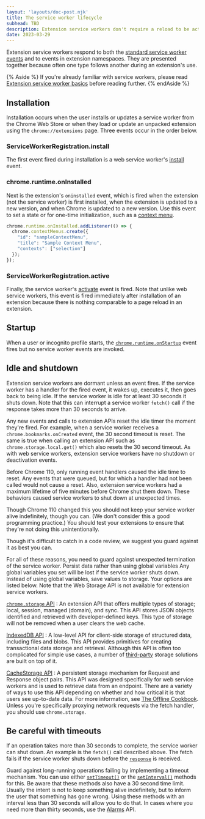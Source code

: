 ```yaml
---
layout: 'layouts/doc-post.njk'
title: The service worker lifecycle
subhead: TBD
description: Extension service workers don't require a reload to be active. 
date: 2023-03-29
---
```


Extension service workers respond to both the [standard service worker events](https://developer.mozilla.org/docs/Web/API/ServiceWorkerGlobalScope#events) and to events in extension namespaces. They are presented together because often one type follows another during an extension's use.

{% Aside %}
If you're already familiar with service workers, please read [Extension service worker basics](/docs/extensions/service-workers/basics) before reading further. 
{% endAside %}

## Installation

Installation occurs when the user installs or updates a service worker from the Chrome Web Store or when they load or update an unpacked extension using the `chrome://extensions` page. Three events occur in the order below. 

### ServiceWorkerRegistration.install

The first event fired during installation is  a web service worker's [install](https://developer.mozilla.org/docs/Web/API/ServiceWorkerGlobalScope/install_event) event.

### chrome.runtime.onInstalled

Next is the extension's `oninstalled` event, which is fired when the extension (not the service worker) is first installed, when the extension is updated to a new version, and when Chrome is updated to a new version. Use this
event to set a state or for one-time initialization, such as a [context menu](/docs/extensions/reference/contextMenus/).

```js
chrome.runtime.onInstalled.addListener(() => {
  chrome.contextMenus.create({
    "id": "sampleContextMenu",
    "title": "Sample Context Menu",
    "contexts": ["selection"]
  });
});
```
### ServiceWorkerRegistration.active

Finally, the  service worker's [activate](https://developer.mozilla.org/docs/Web/API/ServiceWorkerGlobalScope/activate_event) event is fired. Note that unlike web service workers, this event is fired immediately after installation of an extension because there is nothing comparable to a page reload in an extension.

## Startup

When a user or incognito profile starts, the [`chrome.runtime.onStartup`](/docs/extensions/reference/runtime/#event-onStartup) event fires but no service worker events are invoked.

## Idle and shutdown

Extension service workers are dormant unless an event fires. If the service worker has a handler for the fired event, it wakes up, executes it, then goes back to being idle. If the service worker is idle for at least 30 seconds it shuts down. Note that this can interrupt a service worker `fetch()` call if the response takes more than 30 seconds to arrive.

Any new events and calls to extension APIs reset the idle timer the moment they're fired. For example, when a service worker receives a `chrome.bookmarks.onCreated` event, the 30 second timeout is reset. The same is true when calling an extension API such as `chrome.storage.local.get()` which also resets the 30 second timeout. As with web service workers, extension service workers have no shutdown or deactivation events.

Before Chrome 110, only running event handlers caused the idle time to reset. Any events that were queued, but for which a handler had not been called would not cause a reset. Also, extension service workers had a maximum lifetime of five minutes before Chrome shut them down. These behaviors caused service workers to shut down at unexpected times.

Though Chrome 110 changed this you should not keep your service worker alive indefinitely, though you can. (We don't consider this a good programming practice.) You should test your extensions to ensure that they're not doing this unintentionally.

Though it's difficult to catch in a code review, we suggest you guard against it as best you can.

For all of these reasons, you need to guard against unexpected termination of the service worker.
Persist data rather than using global variables
Any global variables you set will be lost if the service worker shuts down. Instead of using global variables, save values to storage. Your options are listed below. Note that the Web Storage API is not available for extension service workers.

[`chrome.storage` API](/docs/extensions/reference/storage/)
: An extension API that offers multiple types of storage; local, session, managed (domain), and sync. This API stores JSON objects identified and retrieved with developer-defined keys. This type of storage will not be removed when a user clears the web cache.

[IndexedDB API](https://developer.mozilla.org/docs/Web/API/IndexedDB_API)
: A low-level API for client-side storage of structured data, including files and blobs. This API provides primitives for creating transactional data storage and retrieval. Although this API is often too complicated for simple use cases, a number of [third-party](https://developer.mozilla.org/docs/Web/API/IndexedDB_API#see_also) storage solutions are built on top of it.

[CacheStorage API](https://developer.mozilla.org/docs/Web/API/CacheStorage)
: A persistent storage mechanism for Request and Response object pairs. This API was designed specifically for web service workers and is used to retrieve data from an endpoint. There are a variety of ways to use this API depending on whether and how critical it is that users see up-to-date data. For more information, see [The Offline Cookbook](​​https://web.dev/offline-cookbook). Unless you're specifically proxying network requests via the fetch handler, you should use `chrome.storage`.

## Be careful with timeouts

If an operation takes more than 30 seconds to complete, the service worker can shut down. An example is the `fetch()` call described above. The fetch fails if the service worker shuts down before the [`response`](https://developer.mozilla.org/docs/Web/API/Response) is received. 

Guard against long-running operations failing by implementing a timeout mechanism. You can use either [`setTimeout()`](https://developer.mozilla.org/docs/Web/API/setTimeout) or the [`setInterval()`](https://developer.mozilla.org/docs/Web/API/setInterval) methods for this. Be aware that these methods also have a 30 second time limit. Usually the intent is not to keep something alive indefinitely, but to inform the user that something has gone wrong. Using these methods with an interval less than 30 seconds will allow you to do that. In cases where you need more than thirty seconds, use the [Alarms](/docs/extensions/reference/alarms/) API.
